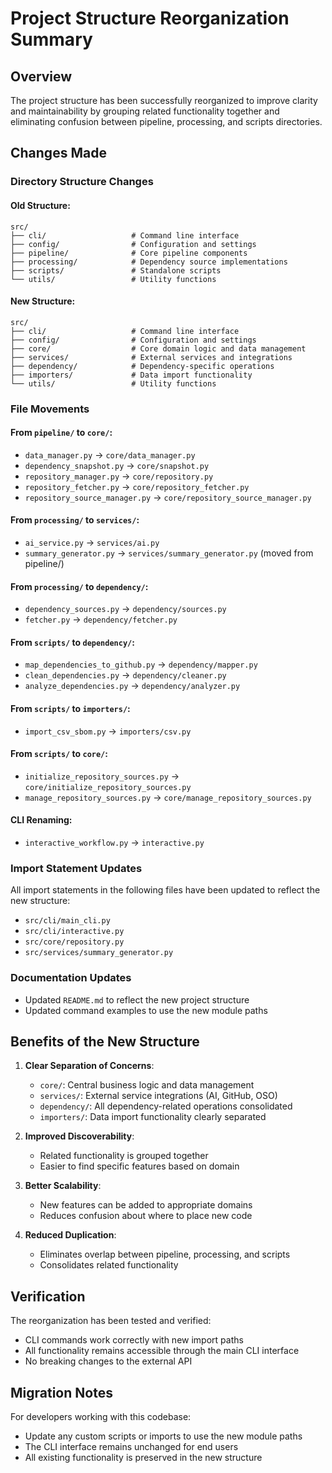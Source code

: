 # Project Structure Reorganization Summary

## Overview
The project structure has been successfully reorganized to improve clarity and maintainability by grouping related functionality together and eliminating confusion between pipeline, processing, and scripts directories.

## Changes Made

### Directory Structure Changes

#### Old Structure:
```
src/
├── cli/                   # Command line interface
├── config/                # Configuration and settings
├── pipeline/              # Core pipeline components
├── processing/            # Dependency source implementations
├── scripts/               # Standalone scripts
└── utils/                 # Utility functions
```

#### New Structure:
```
src/
├── cli/                   # Command line interface
├── config/                # Configuration and settings
├── core/                  # Core domain logic and data management
├── services/              # External services and integrations
├── dependency/            # Dependency-specific operations
├── importers/             # Data import functionality
└── utils/                 # Utility functions
```

### File Movements

#### From `pipeline/` to `core/`:
- `data_manager.py` → `core/data_manager.py`
- `dependency_snapshot.py` → `core/snapshot.py`
- `repository_manager.py` → `core/repository.py`
- `repository_fetcher.py` → `core/repository_fetcher.py`
- `repository_source_manager.py` → `core/repository_source_manager.py`

#### From `processing/` to `services/`:
- `ai_service.py` → `services/ai.py`
- `summary_generator.py` → `services/summary_generator.py` (moved from pipeline/)

#### From `processing/` to `dependency/`:
- `dependency_sources.py` → `dependency/sources.py`
- `fetcher.py` → `dependency/fetcher.py`

#### From `scripts/` to `dependency/`:
- `map_dependencies_to_github.py` → `dependency/mapper.py`
- `clean_dependencies.py` → `dependency/cleaner.py`
- `analyze_dependencies.py` → `dependency/analyzer.py`

#### From `scripts/` to `importers/`:
- `import_csv_sbom.py` → `importers/csv.py`

#### From `scripts/` to `core/`:
- `initialize_repository_sources.py` → `core/initialize_repository_sources.py`
- `manage_repository_sources.py` → `core/manage_repository_sources.py`

#### CLI Renaming:
- `interactive_workflow.py` → `interactive.py`

### Import Statement Updates

All import statements in the following files have been updated to reflect the new structure:
- `src/cli/main_cli.py`
- `src/cli/interactive.py`
- `src/core/repository.py`
- `src/services/summary_generator.py`

### Documentation Updates

- Updated `README.md` to reflect the new project structure
- Updated command examples to use the new module paths

## Benefits of the New Structure

1. **Clear Separation of Concerns**:
   - `core/`: Central business logic and data management
   - `services/`: External service integrations (AI, GitHub, OSO)
   - `dependency/`: All dependency-related operations consolidated
   - `importers/`: Data import functionality clearly separated

2. **Improved Discoverability**: 
   - Related functionality is grouped together
   - Easier to find specific features based on domain

3. **Better Scalability**: 
   - New features can be added to appropriate domains
   - Reduces confusion about where to place new code

4. **Reduced Duplication**: 
   - Eliminates overlap between pipeline, processing, and scripts
   - Consolidates related functionality

## Verification

The reorganization has been tested and verified:
- CLI commands work correctly with new import paths
- All functionality remains accessible through the main CLI interface
- No breaking changes to the external API

## Migration Notes

For developers working with this codebase:
- Update any custom scripts or imports to use the new module paths
- The CLI interface remains unchanged for end users
- All existing functionality is preserved in the new structure
